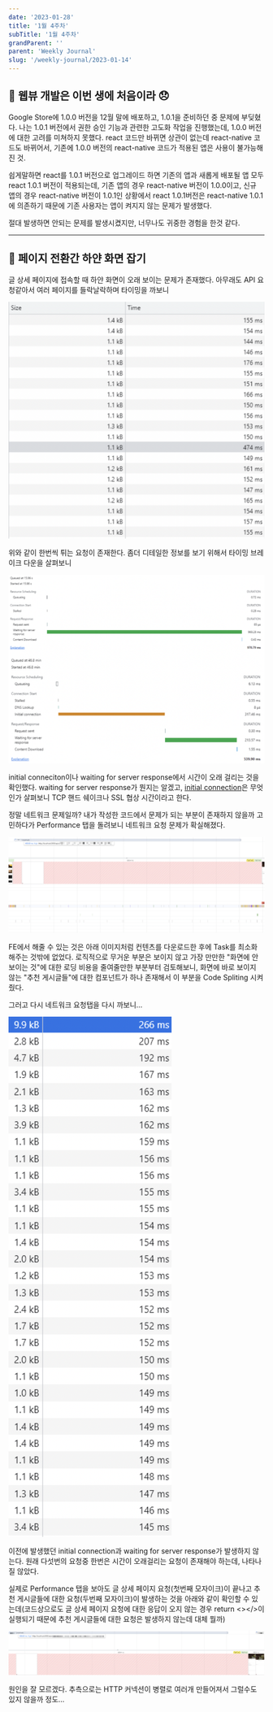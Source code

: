 ```yaml
---
date: '2023-01-28'
title: '1월 4주차'
subTitle: '1월 4주차'
grandParent: ''
parent: 'Weekly Journal'
slug: '/weekly-journal/2023-01-14'
---
```


## 📌 웹뷰 개발은 이번 생에 처음이라 😞

Google Store에 1.0.0 버전을 12월 말에 배포하고, 1.0.1을 준비하던 중 문제에 부딪혔다. 나는 1.0.1 버전에서 권한 승인 기능과 관련한 고도화 작업을 진행했는데, 1.0.0 버전에 대한 고려를 미쳐하지 못했다. react 코드만 바뀌면 상관이 없는데 react-native 코드도 바뀌어서, 기존에 1.0.0 버전의 react-native 코드가 적용된 앱은 사용이 불가능해진 것.

쉽게말하면 react를 1.0.1 버전으로 업그레이드 하면 기존의 앱과 새롭게 배포될 앱 모두 react 1.0.1 버전이 적용되는데, 기존 앱의 경우 react-native 버전이 1.0.0이고, 신규 앱의 경우 react-native 버전이 1.0.1인 상황에서 react 1.0.1버전은 react-native 1.0.1에 의존하기 때문에 기존 사용자는 앱이 켜지지 않는 문제가 발생했다.

절대 발생하면 안되는 문제를 발생시켰지만, 너무나도 귀중한 경험을 한것 같다.

---

## 📌 페이지 전환간 하얀 화면 잡기

글 상세 페이지에 접속할 때 하얀 화면이 오래 보이는 문제가 존재했다. 아무래도 API 요청같아서 여러 페이지를 들락날락하며 타이밍을 까보니

![](./request.png)

위와 같이 한번씩 튀는 요청이 존재한다. 좀더 디테일한 정보를 보기 위해서 타이밍 브레이크 다운을 살펴보니

![](./timing-breakdown.png)

initial conneciton이나 waiting for server response에서 시간이 오래 걸리는 것을 확인했다. waiting for server response가 뭔지는 알겠고, [initial connection](https://developer.chrome.com/docs/devtools/network/reference/?utm_source=devtools#timing-explanation)은 무엇인가 살펴보니 TCP 핸드 쉐이크나 SSL 협상 시간이라고 한다.

정말 네트워크 문제일까? 내가 작성한 코드에서 문제가 되는 부분이 존재하지 않을까 고민하다가 Performance 탭을 돌려보니 네트워크 요청 문제가 확실해졌다.

![](./performance.png)

FE에서 해줄 수 있는 것은 아래 이미지처럼 컨텐츠를 다운로드한 후에 Task를 최소화 해주는 것밖에 없었다. 로직적으로 무거운 부분은 보이지 않고 가장 만만한 "화면에 안보이는 것"에 대한 로딩 비용을 줄여줄만한 부분부터 검토해보니, 화면에 바로 보이지 않는 "추천 게시글들"에 대한 컴포넌트가 하나 존재해서 이 부분을 Code Spliting 시켜줬다.

그러고 다시 네트워크 요청탭을 다시 까보니...

![](./request2.png)

이전에 발생했던 initial connection과 waiting for server response가 발생하지 않는다. 원래 다섯번의 요청중 한번은 시간이 오래걸리는 요청이 존재해야 하는데, 나타나질 않았다.

실제로 Performance 탭을 보아도 글 상세 페이지 요청(첫번째 모자이크)이 끝나고 추천 게시글들에 대한 요청(두번째 모자이크)이 발생하는 것을 아래와 같이 확인할 수 있는데(코드상으로도 글 상세 페이지 요청에 대한 응답이 오지 않는 경우 return <></>이 실행되기 때문에 추천 게시글들에 대한 요청은 발생하지 않는데 대체 뭘까)

![](./performance2.png)

원인을 잘 모르겠다. 추측으로는 HTTP 커넥션이 병렬로 여러개 만들어져서 그럴수도 있지 않을까 정도...
